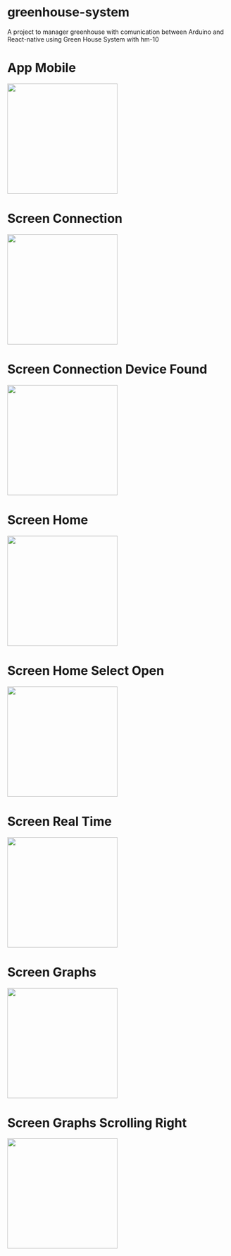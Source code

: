 # greenhouse-system
A project to manager greenhouse with comunication between Arduino and React-native using Green House System with hm-10

<h1>App Mobile</h1>
<div>
  <img src="https://github.com/JosefButzke/greenhouse-system/blob/master/greenhouse-manager-ble-react-native/IMAGES/8.gif" width="250" alt=""/>
</div>

<h1>Screen Connection</h1>
<div>
  <img src="https://github.com/JosefButzke/greenhouse-system/blob/master/greenhouse-manager-ble-react-native/IMAGES/1.jpg" width="250" alt=""/>
</div>

<h1>Screen Connection Device Found</h1>
<div>
  <img src="https://github.com/JosefButzke/greenhouse-system/blob/master/greenhouse-manager-ble-react-native/IMAGES/2.jpg" width="250" alt=""/>
</div>

<h1>Screen Home</h1>
<div>
  <img src="https://github.com/JosefButzke/greenhouse-system/blob/master/greenhouse-manager-ble-react-native/IMAGES/3.jpg" width="250" alt=""/>
</div>

<h1>Screen Home Select Open</h1>
<div>
  <img src="https://github.com/JosefButzke/greenhouse-system/blob/master/greenhouse-manager-ble-react-native/IMAGES/4.jpg" width="250" alt=""/>
</div>

<h1>Screen Real Time</h1>
<div>
  <img src="https://github.com/JosefButzke/greenhouse-system/blob/master/greenhouse-manager-ble-react-native/IMAGES/5.jpg" width="250" alt=""/>
</div>

<h1>Screen Graphs</h1>
<div>
  <img src="https://github.com/JosefButzke/greenhouse-system/blob/master/greenhouse-manager-ble-react-native/IMAGES/6.jpg" width="250" alt=""/>
</div>

<h1>Screen Graphs Scrolling Right</h1>
<div>
  <img src="https://github.com/JosefButzke/greenhouse-system/blob/master/greenhouse-manager-ble-react-native/IMAGES/7.jpg" width="250" alt=""/>
</div>
